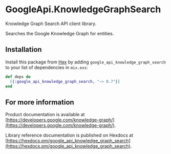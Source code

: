 # GoogleApi.KnowledgeGraphSearch

Knowledge Graph Search API client library.

Searches the Google Knowledge Graph for entities.

## Installation

Install this package from [Hex](https://hex.pm) by adding
`google_api_knowledge_graph_search` to your list of dependencies in `mix.exs`:

```elixir
def deps do
  [{:google_api_knowledge_graph_search, "~> 0.7"}]
end
```

## For more information

Product documentation is available at [https://developers.google.com/knowledge-graph/](https://developers.google.com/knowledge-graph/).

Library reference documentation is published on Hexdocs at
[https://hexdocs.pm/google_api_knowledge_graph_search](https://hexdocs.pm/google_api_knowledge_graph_search).
